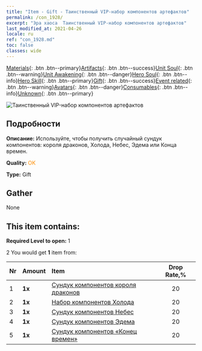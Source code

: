 ```yaml
---
title: "Item - Gift - Таинственный VIP-набор компонентов артефактов"
permalink: /con_1928/
excerpt: "Эра хаоса  Таинственный VIP-набор компонентов артефактов"
last_modified_at: 2021-04-26
locale: ru
ref: "con_1928.md"
toc: false
classes: wide
---
```

 [Materials](/ItemsRU/){: .btn .btn--primary}[Artifacts](/ItemsRU/Artifacts/){: .btn .btn--success}[Unit Soul](/ItemsRU/UnitSoul/){: .btn .btn--warning}[Unit Awakening](/ItemsRU/UnitAwakening/){: .btn .btn--danger}[Hero Soul](/ItemsRU/HeroSoul/){: .btn .btn--info}[Hero Skill](/ItemsRU/HeroSkill/){: .btn .btn--primary}[Gift](/ItemsRU/Gift/){: .btn .btn--success}[Event related](/ItemsRU/Events/){: .btn .btn--warning}[Avatars](/ItemsRU/Avatars/){: .btn .btn--danger}[Consumables](/ItemsRU/Consumables/){: .btn .btn--info}[Unknown](/ItemsRU/Unknown/){: .btn .btn--primary}

 ![Таинственный VIP-набор компонентов артефактов](/images/t/i_907551.png)

## Подробности
 **Описание:** Используйте, чтобы получить случайный сундук компонентов: короля драконов, Холода, Небес, Эдема или Конца времен.

 **Quality:** <span style="color: #FF8C00">OK</span>

 **Type:** Gift

## Gather

  None

## This item contains:

 **Required Level to open:** 1

 2 You would get **1** item  from:

  | Nr | Amount |     Item    | Drop Rate,% |
  |:---|:-------|:------------|:---------:|
  | 1 |  **1x** | [Сундук компонентов короля драконов](/ItemsRU/con_1348/) | 20 | 
  | 2 |  **1x** | [Набор компонентов Холода](/ItemsRU/con_1352/) | 20 | 
  | 3 |  **1x** | [Сундук компонентов Небес](/ItemsRU/con_1354/) | 20 | 
  | 4 |  **1x** | [Сундук компонентов Эдема](/ItemsRU/con_1864/) | 20 | 
  | 5 |  **1x** | [Сундук компонентов «Конец времен»](/ItemsRU/con_1360/) | 20 | 

